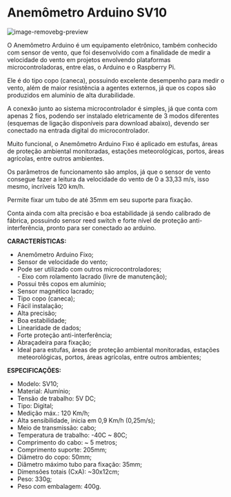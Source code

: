 # Anemômetro Arduino SV10
![image-removebg-preview](https://github.com/cyberdebb/estacao_meteorologica/assets/107296659/e26fc378-fd3a-42bb-86ed-dd05aaa47658)

O Anemômetro Arduino é um equipamento eletrônico, também conhecido com sensor de vento, que foi desenvolvido com a finalidade de medir a velocidade do vento em projetos envolvendo plataformas microcontroladoras, entre elas, o Arduino e o Raspberry Pi.

Ele é do tipo copo (caneca), possuindo excelente desempenho para medir o vento, além de maior resistência a agentes externos, já que os copos são produzidos em alumínio de alta durabilidade.

A conexão junto ao sistema microcontrolador é simples, já que conta com apenas 2 fios, podendo ser instalado eletricamente de 3 modos diferentes (esquemas de ligação disponíveis para download abaixo), devendo ser conectado na entrada digital do microcontrolador.

Muito funcional, o Anemômetro Arduino Fixo é aplicado em estufas, áreas de proteção ambiental monitoradas, estações meteorológicas, portos, áreas agrícolas, entre outros ambientes.

Os parâmetros de funcionamento são amplos, já que o sensor de vento consegue fazer a leitura da velocidade do vento de 0 a 33,33 m/s, isso mesmo, incríveis 120 km/h.

Permite fixar um tubo de até 35mm em seu suporte para fixação.

Conta ainda com alta precisão e boa estabilidade já sendo calibrado de fábrica, possuindo sensor reed switch e forte nível de proteção anti-interferência, pronto para ser conectado ao arduino.

**CARACTERÍSTICAS:**
- Anemômetro Arduino Fixo;  
- Sensor de velocidade do vento;  
- Pode ser utilizado com outros microcontroladores;  
- Eixo com rolamento lacrado (livre de manutenção);  
- Possui três copos em alumínio;  
- Sensor magnético lacrado;  
- Tipo copo (caneca);  
- Fácil instalação;  
- Alta precisão;  
- Boa estabilidade;  
- Linearidade de dados;  
- Forte proteção anti-interferência;  
- Abraçadeira para fixação;  
- Ideal para estufas, áreas de proteção ambiental monitoradas, estações meteorológicas, portos, áreas agrícolas, entre outros ambientes;

**ESPECIFICAÇÕES:**
- Modelo: SV10;
- Material: Alumínio;
- Tensão de trabalho: 5V DC;
- Tipo: Digital;
- Medição máx.: 120 Km/h;
- Alta sensibilidade, inicia em 0,9 Km/h (0,25m/s);
- Meio de transmissão: cabo;
- Temperatura de trabalho: -40C ~ 80C;
- Comprimento do cabo: ~ 5 metros;
- Comprimento suporte: 205mm;
- Diâmetro do copo: 50mm;
- Diâmetro máximo tubo para fixação: 35mm;
- Dimensões totais (CxA): ~30x12cm;
- Peso: 330g;
- Peso com embalagem: 400g.
